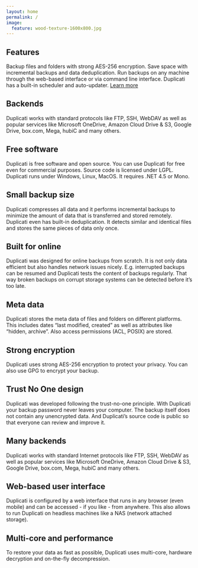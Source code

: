 ```yaml
---
layout: home
permalink: /
image:
  feature: wood-texture-1600x800.jpg
---
```




<div class="tiles">

<div class="tile">
  <h2 class="post-title">Features</h2>
  <p class="post-excerpt">Backup files and folders with strong AES-256 encryption. Save space with incremental backups and data deduplication. Run backups on any machine through the web-based interface or via command line interface. Duplicati has a built-in scheduler and auto-updater. <a alt="Duplicati Fact Sheet" href="http://duplicati.github.io/articles/FactSheet/">Learn more</a></p>
</div>

<div class="tile">
  <h2 class="post-title">Backends</h2>
  <p class="post-excerpt">Duplicati works with standard protocols like FTP, SSH, WebDAV as well as popular services like Microsoft OneDrive, Amazon Cloud Drive & S3, Google Drive, box.com, Mega, hubiC and many others.</p>
</div>

<div class="tile">
  <h2 class="post-title">Free software</h2>
  <p class="post-excerpt">Duplicati is free software and open source. You can use Duplicati for free even for commercial purposes. Source code is licensed under LGPL. Duplicati runs under Windows, Linux, MacOS. It requires .NET 4.5 or Mono.</p>
</div>

</div>

<div class="twotiles">

<div class="twotile">
  <h2 class="post-title">Small backup size</h2>
  <p class="post-excerpt">Duplicati compresses all data and it performs incremental backups to minimize the amount of data that is transferred and stored remotely. Duplicati even has built-in deduplication. It detects similar and identical files and stores the same pieces of data only once.</p>
</div>

<div class="twotile">
  <h2 class="post-title">Built for online</h2>
  <p class="post-excerpt">Duplicati was designed for online backups from scratch. It is not only data efficient but also handles network issues nicely. E.g. interrupted backups can be resumed and Duplicati tests the content of backups regularly. That way broken backups on corrupt storage systems can be detected before it’s too late.</p>
</div>

<div class="twotile">
<h2 class="post-title">Meta data</h2>
  <p class="post-excerpt">Duplicati stores the meta data of files and folders on different platforms. This includes dates “last modified, created” as well as attributes like “hidden, archive”. Also access permissions (ACL, POSIX) are stored.</p>
  </div>

<div class="twotile">
  <h2 class="post-title">Strong encryption</h2>
  <p class="post-excerpt">Duplicati uses strong AES-256 encryption to protect your privacy. You can also use GPG to encrypt your backup.</p>
</div>

<div class="twotile">
  <h2 class="post-title">Trust No One design</h2>
  <p class="post-excerpt">Duplicati was developed following the trust-no-one principle. With Duplicati your backup password never leaves your computer. The backup itself does not contain any unencrypted data. And Duplicati’s source code is public so that everyone can review and improve it.</p>
</div>

<div class="twotile">
  <h2 class="post-title">Many backends</h2>
  <p class="post-excerpt">Duplicati works with standard Internet protocols like FTP, SSH, WebDAV as well as popular services like Microsoft OneDrive, Amazon Cloud Drive & S3, Google Drive, box.com, Mega, hubiC and many others.</p>
</div>

<div class="twotile">
  <h2 class="post-title">Web-based user interface</h2>
  <p class="post-excerpt">Duplicati is configured by a web interface that runs in any browser (even mobile) and can be accessed - if you like - from anywhere. This also allows to run Duplicati on headless machines like a NAS (network attached storage).</p>
</div>

<div class="twotile">
  <h2 class="post-title">Multi-core and performance</h2>
  <p class="post-excerpt">To restore your data as fast as possible, Duplicati uses multi-core, hardware decryption and on-the-fly decompression.</p>
</div>

</div>
